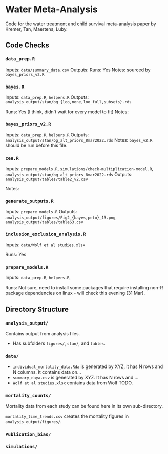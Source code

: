 # Water Meta-Analysis

Code for the water treatment and child survival meta-analysis paper by Kremer, 
Tan, Maertens, Luby.

## Code Checks


### `data_prep.R`

Inputs: `data/summary_data.csv`
Outputs:
Runs: Yes
Notes: sourced by `bayes_priors_v2.R`

### `bayes.R`

Inputs: `data_prep.R`, `helpers.R`
Outputs: `analysis_output/stan/bg_{loo,none,loo_full,subsets}.rds`

Runs: Yes (I think, didn't wait for every model to fit)
Notes:

### `bayes_priors_v2.R`

Inputs: `data_prep.R`, `helpers.R`
Outputs: `analysis_output/stan/bg_alt_priors_8mar2022.rds`
Notes: `bayes_v2.R` should be run before this file.

### `cea.R`


Inputs: `prepare_models.R`, `simulations/check-multiplication-model.R`, `analysis_output/stan/bg_alt_priors_8mar2022.rds`
Outputs: `analysis_output/tables/table2_v2.csv`

Notes:

### `generate_outputs.R`
Inputs: `prepare_models.R`
Outputs: `analysis_output/figures/Fig2_{bayes,peto}_13.png`, `analysis_output/tables/tableS3.csv`


### `inclusion_exclusion_analysis.R`

Inputs: `data/Wolf et al studies.xlsx`

Runs: Yes


### `prepare_models.R`

Inputs: `data_prep.R`, `helpers.R`, 

Runs: Not sure, need to install some packages that require installing non-R package dependencies on linux - will check this evening (31 Mar).

## Directory Structure


### `analysis_output/`

Contains output from analysis files.
- Has subfolders `figures/`, `stan/`, and `tables`.

### `data/`
- `individual_mortality_data.Rda` is generated by XYZ, it has N rows and 
N columns. It contains data on...
- `summary_daya.csv` is generated by XYZ. It has N rows and ...
- `Wolf et al studies.xlsx` contains data from Wolf TODO.


### `mortality_counts/`

Mortality data from each study can be found here in its own sub-directory.


`mortality_time_trends.csv` creates the mortality figures in `analysis_output/figures/`.


### `Publication_bias/`


### `simulations/`


